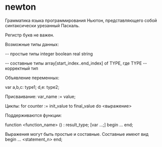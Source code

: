 # newton
Грамматика языка программирования Ньютон, представляющего собой синтаксически урезанный Паскаль.

Регистр букв не важен.

Возможные типы данных:

-- простые типы
integer
boolean
real
string

-- составные типы
array[start_index..end_index] of TYPE, где TYPE -- корректный тип

Объявление переменных:

var
    a,b,c: type1;
    d,e: type2;

Присваивание:
var_name := value;

Циклы:
for counter := init_value to final_value do
<выражение>

Поддерживаются функции:

function <function_name> () : result_type;
[var ...;]
begin
    ...
end;

Выражения могут быть простые и составные. Составные имеют вид
begin
    <statement1>
    <statement2>
    ...
    <statement_n>
end;
